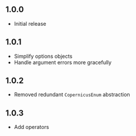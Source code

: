 ## 1.0.0
- Initial release

## 1.0.1
- Simplify options objects
- Handle argument errors more gracefully

## 1.0.2
- Removed redundant `CopernicusEnum` abstraction

## 1.0.3
- Add operators
